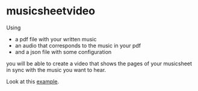 # musicsheetvideo

Using
- a pdf file with your written music
- an audio that corresponds to the music in your pdf
- and a json file with some configuration

you will be able to create a video that shows the pages of your musicsheet in sync with the music you want to hear. 

Look at this [example](https://youtu.be/AGhdhjO-PSE).
